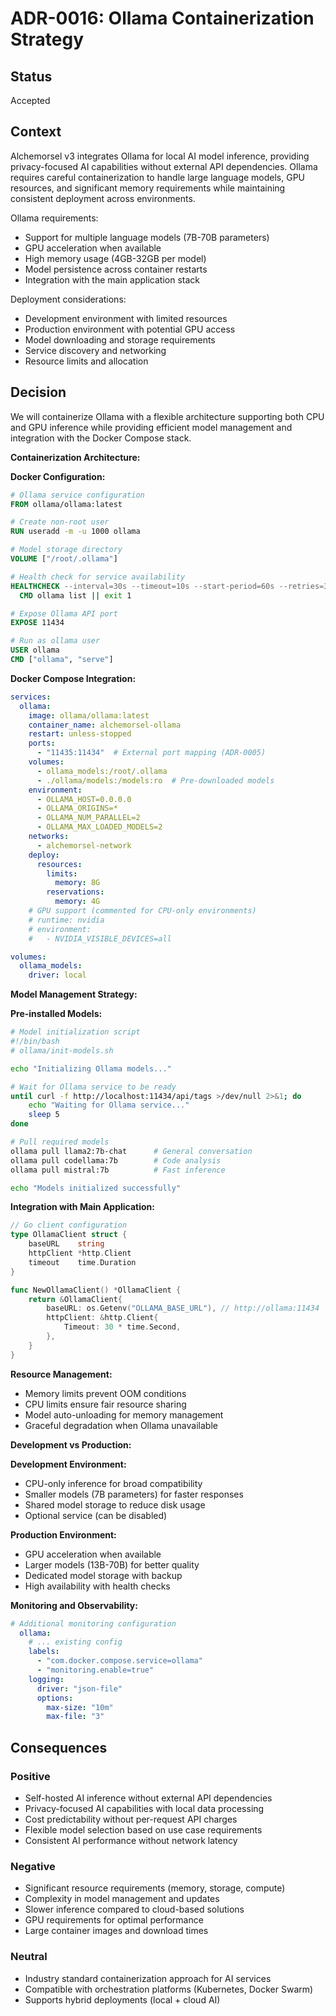 # ADR-0016: Ollama Containerization Strategy

## Status
Accepted

## Context
Alchemorsel v3 integrates Ollama for local AI model inference, providing privacy-focused AI capabilities without external API dependencies. Ollama requires careful containerization to handle large language models, GPU resources, and significant memory requirements while maintaining consistent deployment across environments.

Ollama requirements:
- Support for multiple language models (7B-70B parameters)
- GPU acceleration when available
- High memory usage (4GB-32GB per model)
- Model persistence across container restarts
- Integration with the main application stack

Deployment considerations:
- Development environment with limited resources
- Production environment with potential GPU access
- Model downloading and storage requirements
- Service discovery and networking
- Resource limits and allocation

## Decision
We will containerize Ollama with a flexible architecture supporting both CPU and GPU inference while providing efficient model management and integration with the Docker Compose stack.

**Containerization Architecture:**

**Docker Configuration:**
```dockerfile
# Ollama service configuration
FROM ollama/ollama:latest

# Create non-root user
RUN useradd -m -u 1000 ollama

# Model storage directory
VOLUME ["/root/.ollama"]

# Health check for service availability  
HEALTHCHECK --interval=30s --timeout=10s --start-period=60s --retries=3 \
  CMD ollama list || exit 1

# Expose Ollama API port
EXPOSE 11434

# Run as ollama user
USER ollama
CMD ["ollama", "serve"]
```

**Docker Compose Integration:**
```yaml
services:
  ollama:
    image: ollama/ollama:latest
    container_name: alchemorsel-ollama
    restart: unless-stopped
    ports:
      - "11435:11434"  # External port mapping (ADR-0005)
    volumes:
      - ollama_models:/root/.ollama
      - ./ollama/models:/models:ro  # Pre-downloaded models
    environment:
      - OLLAMA_HOST=0.0.0.0
      - OLLAMA_ORIGINS=*
      - OLLAMA_NUM_PARALLEL=2
      - OLLAMA_MAX_LOADED_MODELS=2
    networks:
      - alchemorsel-network
    deploy:
      resources:
        limits:
          memory: 8G
        reservations:
          memory: 4G
    # GPU support (commented for CPU-only environments)
    # runtime: nvidia
    # environment:
    #   - NVIDIA_VISIBLE_DEVICES=all

volumes:
  ollama_models:
    driver: local
```

**Model Management Strategy:**

**Pre-installed Models:**
```bash
# Model initialization script
#!/bin/bash
# ollama/init-models.sh

echo "Initializing Ollama models..."

# Wait for Ollama service to be ready
until curl -f http://localhost:11434/api/tags >/dev/null 2>&1; do
    echo "Waiting for Ollama service..."
    sleep 5
done

# Pull required models
ollama pull llama2:7b-chat      # General conversation
ollama pull codellama:7b        # Code analysis  
ollama pull mistral:7b          # Fast inference

echo "Models initialized successfully"
```

**Integration with Main Application:**
```go
// Go client configuration
type OllamaClient struct {
    baseURL    string
    httpClient *http.Client
    timeout    time.Duration
}

func NewOllamaClient() *OllamaClient {
    return &OllamaClient{
        baseURL: os.Getenv("OLLAMA_BASE_URL"), // http://ollama:11434
        httpClient: &http.Client{
            Timeout: 30 * time.Second,
        },
    }
}
```

**Resource Management:**
- Memory limits prevent OOM conditions
- CPU limits ensure fair resource sharing
- Model auto-unloading for memory management
- Graceful degradation when Ollama unavailable

**Development vs Production:**

**Development Environment:**
- CPU-only inference for broad compatibility
- Smaller models (7B parameters) for faster responses
- Shared model storage to reduce disk usage
- Optional service (can be disabled)

**Production Environment:**
- GPU acceleration when available
- Larger models (13B-70B) for better quality
- Dedicated model storage with backup
- High availability with health checks

**Monitoring and Observability:**
```yaml
# Additional monitoring configuration
  ollama:
    # ... existing config
    labels:
      - "com.docker.compose.service=ollama"
      - "monitoring.enable=true"
    logging:
      driver: "json-file"
      options:
        max-size: "10m"
        max-file: "3"
```

## Consequences

### Positive
- Self-hosted AI inference without external API dependencies
- Privacy-focused AI capabilities with local data processing
- Cost predictability without per-request API charges
- Flexible model selection based on use case requirements
- Consistent AI performance without network latency

### Negative
- Significant resource requirements (memory, storage, compute)
- Complexity in model management and updates
- Slower inference compared to cloud-based solutions
- GPU requirements for optimal performance
- Large container images and download times

### Neutral
- Industry standard containerization approach for AI services
- Compatible with orchestration platforms (Kubernetes, Docker Swarm)
- Supports hybrid deployments (local + cloud AI)